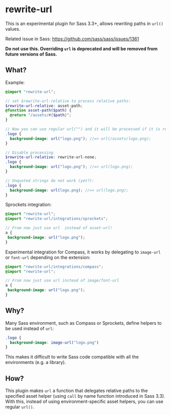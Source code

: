 # rewrite-url

This is an experimental plugin for Sass 3.3+, allows rewriting paths in `url()` values.

Related issue in Sass: https://github.com/sass/sass/issues/1361

**Do not use this. Overriding `url` is deprecated and will be removed from future versions of Sass.**

## What?

Example:

```scss
@import "rewrite-url";

// set $rewrite-url-relative to process relative paths:
$rewrite-url-relative: asset-path;
@function asset-path($path) {
  @return "/assets/#{$path}";
}

// Now you can use regular url("") and it will be processed if it is relative:
.logo {
  background-image: url("logo.png"); //=> url(/assets/logo.png);
}

// Disable processing
$rewrite-url-relative: rewrite-url-none;
.logo {
  background-image: url("logo.png"); //=> url(logo.png);
}

// Unquoted strings do not work (yet?):
.logo {
  background-image: url(logo.png); //=> url(logo.png);
}
```

Sprockets integration:

```scss
@import "rewrite-url";
@import "rewrite-url/integrations/sprockets";

// From now just use url  instead of asset-url!
a {
 background-image: url("logo.png");
}
```

Experimental integration for Compass, it works by delegating to `image-url` or `font-url` depending on the extension:

```scss
@import "rewrite-url/integrations/compass";
@import "rewrite-url";

// From now just use url instead of image/font-url
a {
 background-image: url("logo.png");
}
```

## Why?

Many Sass environment, such as Compass or Sprockets, define helpers to be used instead of `url`:

```scss
.logo {
  background-image: image-url("logo.png")
}
```

This makes it difficult to write Sass code compatible with all the environments (e.g. a library).

## How?

This plugin makes `url` a function that delegates relative paths to the specified asset helper (using `call` by name function introduced in Sass 3.3).
With this, instead of using environment-specific asset helpers, you can use regular `url()`.
